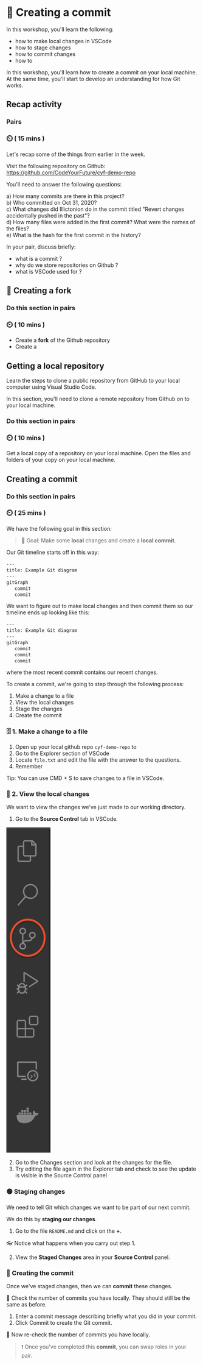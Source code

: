 

# 📸 Creating a commit

In this workshop, you'll learn the following: 

- how to make local changes in VSCode
- how to stage changes
- how to commit changes
- how to 


In this workshop, you'll learn how to create a commit on your local machine.
At the same time, you'll start to develop an understanding for how Git works.

## Recap activity

### Pairs

### ⏲️ ( 15 mins )


Let's recap some of the things from earlier in the week.

Visit the following repository on Github: https://github.com/CodeYourFuture/cyf-demo-repo

You'll need to answer the following questions:


a) How many commits are there in this project?  
b) Who committed on Oct 31, 2020?  
c) What changes did Illictonion do in the commit titled "Revert changes accidentally pushed in the past"?  
d) How many files were added in the first commit? What were the names of the files?  
e) What is the hash for the first commit in the history?  

In your pair, discuss briefly:

- what is a commit ?
- why do we store repositories on Github ?
- what is VSCode used for ?


## 🍴 Creating a fork

### Do this section in pairs
### ⏲️ ( 10 mins )


- Create a **fork** of the Github repository
- Create a 

## Getting a local repository


Learn the steps to clone a public repository from GitHub to your local computer using Visual Studio Code.

In this section, you'll need to clone a remote repository from Github on to your local machine.

### Do this section in pairs
### ⏲️ ( 10 mins )


Get a local copy of a repository on your local machine. Open the files and folders of your copy on your local machine.


## Creating a commit

### Do this section in pairs 
### ⏲️ ( 25 mins )

We have the following goal in this section:

> 🎯 Goal: Make some **local** changes and create a **local commit**.


Our Git timeline starts off in this way:

```mermaid
---
title: Example Git diagram
---
gitGraph
   commit
   commit
```

We want to figure out to make local changes and then commit them so our timeline ends up looking like this:

```mermaid
---
title: Example Git diagram
---
gitGraph
   commit
   commit
   commit
```

where the most recent commit contains our recent changes.

To create a commit, we're going to step through the following process:

1. Make a change to a file
2. View the local changes
2. Stage the changes
3. Create the commit


### 🗄️ 1. Make a change to a file

1. Open up your local github repo `cyf-demo-repo` to 
2. Go to the Explorer section of VSCode
3. Locate `file.txt` and edit the file with the answer to the questions.
4. Remember 

Tip: You can use CMD + S to save changes to a file in VSCode.


### 🔬 2. View the local changes


We want to view the changes we've just made to our working directory.

1. Go to the **Source Control** tab in VSCode.

![vscode-sidebar-source-control](vscode-sidebar-source-control.png)

2. Go to the Changes section and look at the changes for the file.
3. Try editing the file again in the Explorer tab and check to see the update is visible in the Source Control panel


### 🟢 Staging changes

We need to tell Git which changes we want to be part of our next commit. 

We do this by **staging our changes**.


1. Go to the file `README.md` and click on the **+**.

👓 Notice what happens when you carry out step 1.

2. View the **Staged Changes** area in your **Source Control** panel.


### 📸 Creating the commit


Once we've staged changes, then we can **commit** these changes.

📝 Check the number of commits you have locally. They should still be the same as before.

1. Enter a commit message describing briefly what you did in your commit.
2. Click Commit to create the Git commit.

📝  Now re-check the number of commits you have locally.



> ❗ Once you've completed this **commit**, you can swap roles in your pair.